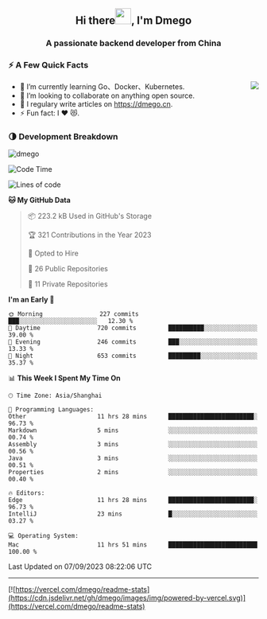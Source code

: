 <h2 align="center">Hi there<img src="https://cdn.jsdelivr.net/gh/dmego/images/img/Hi.gif" height="32" />, I'm Dmego </h2>
<h3 align="center">A passionate backend developer from China</h3>

### ⚡️ A Few Quick Facts

<img align="right" src="https://readme-stats-dmego.vercel.app/api?username=dmego&show_icons=true&icon_color=1573B3&hide_title=true&text_color=718096&bg_color=00000000&hide_border=true"/>

<ul>
    <li> 🌱 I’m currently learning Go、Docker、Kubernetes.</li>
    <li> 👯 I’m looking to collaborate on anything open source.</li>
    <li> 📝 I regulary write articles on <a href="https://dmego.cn">https://dmego.cn</a>.</li>
    <li> ⚡ Fun fact: I ❤️ 😻.</li>
</ul>

### 🌗 Development Breakdown

<img src="https://komarev.com/ghpvc/?username=dmego" alt="dmego" />

<!--START_SECTION:waka-->
![Code Time](http://img.shields.io/badge/Code%20Time-2%2C213%20hrs%2018%20mins-blue)

![Lines of code](https://img.shields.io/badge/From%20Hello%20World%20I%27ve%20Written-480.9%20thousand%20lines%20of%20code-blue)

**🐱 My GitHub Data** 

> 📦 223.2 kB Used in GitHub's Storage 
 > 
> 🏆 321 Contributions in the Year 2023
 > 
> 💼 Opted to Hire
 > 
> 📜 26 Public Repositories 
 > 
> 🔑 11 Private Repositories 
 > 
**I'm an Early 🐤** 

```text
🌞 Morning                227 commits         ███░░░░░░░░░░░░░░░░░░░░░░   12.30 % 
🌆 Daytime                720 commits         ██████████░░░░░░░░░░░░░░░   39.00 % 
🌃 Evening                246 commits         ███░░░░░░░░░░░░░░░░░░░░░░   13.33 % 
🌙 Night                  653 commits         █████████░░░░░░░░░░░░░░░░   35.37 % 
```


📊 **This Week I Spent My Time On** 

```text
🕑︎ Time Zone: Asia/Shanghai

💬 Programming Languages: 
Other                    11 hrs 28 mins      ████████████████████████░   96.73 % 
Markdown                 5 mins              ░░░░░░░░░░░░░░░░░░░░░░░░░   00.74 % 
Assembly                 3 mins              ░░░░░░░░░░░░░░░░░░░░░░░░░   00.56 % 
Java                     3 mins              ░░░░░░░░░░░░░░░░░░░░░░░░░   00.51 % 
Properties               2 mins              ░░░░░░░░░░░░░░░░░░░░░░░░░   00.40 % 

🔥 Editors: 
Edge                     11 hrs 28 mins      ████████████████████████░   96.73 % 
IntelliJ                 23 mins             █░░░░░░░░░░░░░░░░░░░░░░░░   03.27 % 

💻 Operating System: 
Mac                      11 hrs 51 mins      █████████████████████████   100.00 % 
```


 Last Updated on 07/09/2023 08:22:06 UTC
<!--END_SECTION:waka-->

---

[![https://vercel.com/dmego/readme-stats](https://cdn.jsdelivr.net/gh/dmego/images/img/powered-by-vercel.svg)](https://vercel.com/dmego/readme-stats)

